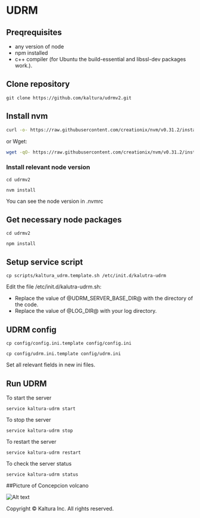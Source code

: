 # UDRM

## Preqrequisites
* any version of node
* npm installed
* c++ compiler (for Ubuntu the build-essential and libssl-dev packages work.).

## Clone repository
```
git clone https://github.com/kaltura/udrmv2.git
```

## Install nvm

```sh
curl -o- https://raw.githubusercontent.com/creationix/nvm/v0.31.2/install.sh | bash
```

or Wget:

```sh
wget -qO- https://raw.githubusercontent.com/creationix/nvm/v0.31.2/install.sh | bash
```

### Install relevant node version
```
cd udrmv2
```

```nvm install```

You can see the node version in .nvmrc

## Get necessary node packages
```
cd udrmv2
```

```
npm install
```

## Setup service script
```
cp scripts/kaltura_udrm.template.sh /etc/init.d/kalutra-udrm
```

Edit the file /etc/init.d/kalutra-udrm.sh:

* Replace the value of @UDRM_SERVER_BASE_DIR@ with the directory of the code.
* Replace the value of @LOG_DIR@ with your log directory. 

## UDRM config
```
cp config/config.ini.template config/config.ini
```

```
cp config/udrm.ini.template config/udrm.ini
```

Set all relevant fields in new ini files.

## Run UDRM
To start the server

```
service kaltura-udrm start
```

To stop the server

```
service kaltura-udrm stop
```

To restart the server

```
service kaltura-udrm restart
```


To check the server status

```
service kaltura-udrm status
```

##Picture of Concepcion volcano

![Alt text](./concepcion.jpg?raw=true "Concepcion")

Copyright © Kaltura Inc. All rights reserved.
